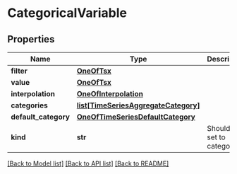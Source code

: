 # CategoricalVariable

## Properties
Name | Type | Description | Notes
------------ | ------------- | ------------- | -------------
**filter** | [**OneOfTsx**](OneOfTsx.md) |  | [optional] 
**value** | [**OneOfTsx**](OneOfTsx.md) |  | [optional] 
**interpolation** | [**OneOfInterpolation**](OneOfInterpolation.md) |  | [optional] 
**categories** | [**list[TimeSeriesAggregateCategory]**](TimeSeriesAggregateCategory.md) |  | [optional] 
**default_category** | [**OneOfTimeSeriesDefaultCategory**](OneOfTimeSeriesDefaultCategory.md) |  | [optional] 
**kind** | **str** | Should be set to categorical | 

[[Back to Model list]](../README.md#documentation-for-models) [[Back to API list]](../README.md#documentation-for-api-endpoints) [[Back to README]](../README.md)


